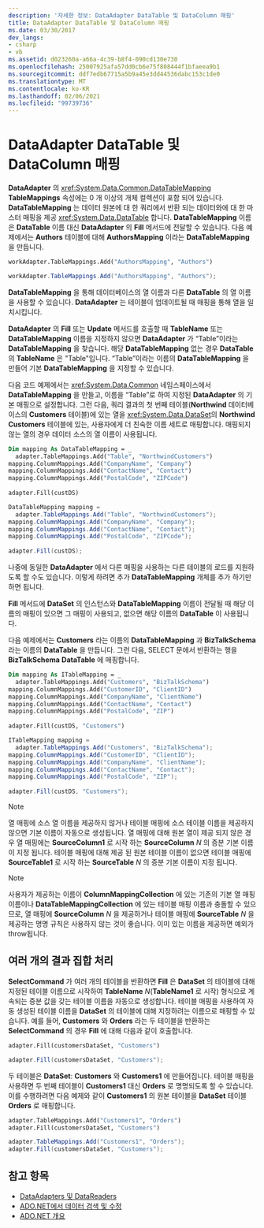 ```yaml
---
description: '자세한 정보: DataAdapter DataTable 및 DataColumn 매핑'
title: DataAdapter DataTable 및 DataColumn 매핑
ms.date: 03/30/2017
dev_langs:
- csharp
- vb
ms.assetid: d023260a-a66a-4c39-b8f4-090cd130e730
ms.openlocfilehash: 25007925afa57dd0cb6e75f808444f1bfaeea9b1
ms.sourcegitcommit: ddf7edb67715a5b9a45e3dd44536dabc153c1de0
ms.translationtype: MT
ms.contentlocale: ko-KR
ms.lasthandoff: 02/06/2021
ms.locfileid: "99739736"
---
```

# <a name="dataadapter-datatable-and-datacolumn-mappings"></a>DataAdapter DataTable 및 DataColumn 매핑

**DataAdapter** 의 <xref:System.Data.Common.DataTableMapping> **TableMappings** 속성에는 0 개 이상의 개체 컬렉션이 포함 되어 있습니다. **DataTableMapping** 는 데이터 원본에 대 한 쿼리에서 반환 되는 데이터와에 대 한 마스터 매핑을 제공 <xref:System.Data.DataTable> 합니다. **DataTableMapping** 이름은 **DataTable** 이름 대신 **DataAdapter** 의 **Fill** 메서드에 전달할 수 있습니다. 다음 예제에서는 **Authors** 테이블에 대해 **AuthorsMapping** 이라는 **DataTableMapping** 을 만듭니다.  
  
```vb  
workAdapter.TableMappings.Add("AuthorsMapping", "Authors")  
```  
  
```csharp  
workAdapter.TableMappings.Add("AuthorsMapping", "Authors");  
```  
  
 **DataTableMapping** 을 통해 데이터베이스의 열 이름과 다른 **DataTable** 의 열 이름을 사용할 수 있습니다. **DataAdapter** 는 테이블이 업데이트될 때 매핑을 통해 열을 일치시킵니다.  
  
 **DataAdapter** 의 **Fill** 또는 **Update** 메서드를 호출할 때 **TableName** 또는 **DataTableMapping** 이름을 지정하지 않으면 **DataAdapter** 가 “Table”이라는 **DataTableMapping** 을 찾습니다. 해당 **DataTableMapping** 없는 경우 **DataTable** 의 **TableName** 은 "Table"입니다. “Table”이라는 이름의 **DataTableMapping** 을 만들어 기본 **DataTableMapping** 을 지정할 수 있습니다.  
  
 다음 코드 예제에서는 <xref:System.Data.Common> 네임스페이스에서 **DataTableMapping** 을 만들고, 이름을 “Table”로 하여 지정된 **DataAdapter** 의 기본 매핑으로 설정합니다. 그런 다음, 쿼리 결과의 첫 번째 테이블(**Northwind** 데이터베이스의 **Customers** 테이블)에 있는 열을 <xref:System.Data.DataSet>의 **Northwind Customers** 테이블에 있는, 사용자에게 더 친숙한 이름 세트로 매핑합니다. 매핑되지 않는 열의 경우 데이터 소스의 열 이름이 사용됩니다.  
  
```vb  
Dim mapping As DataTableMapping = _  
  adapter.TableMappings.Add("Table", "NorthwindCustomers")  
mapping.ColumnMappings.Add("CompanyName", "Company")  
mapping.ColumnMappings.Add("ContactName", "Contact")  
mapping.ColumnMappings.Add("PostalCode", "ZIPCode")  
  
adapter.Fill(custDS)  
```  
  
```csharp  
DataTableMapping mapping =
  adapter.TableMappings.Add("Table", "NorthwindCustomers");  
mapping.ColumnMappings.Add("CompanyName", "Company");  
mapping.ColumnMappings.Add("ContactName", "Contact");  
mapping.ColumnMappings.Add("PostalCode", "ZIPCode");  
  
adapter.Fill(custDS);  
```  
  
 나중에 동일한 **DataAdapter** 에서 다른 매핑을 사용하는 다른 테이블의 로드를 지원하도록 할 수도 있습니다. 이렇게 하려면 추가 **DataTableMapping** 개체를 추가 하기만 하면 됩니다.  
  
 **Fill** 메서드에 **DataSet** 의 인스턴스와 **DataTableMapping** 이름이 전달될 때 해당 이름의 매핑이 있으면 그 매핑이 사용되고, 없으면 해당 이름의 **DataTable** 이 사용됩니다.  
  
 다음 예제에서는 **Customers** 라는 이름의 **DataTableMapping** 과 **BizTalkSchema** 라는 이름의 **DataTable** 을 만듭니다. 그런 다음, SELECT 문에서 반환하는 행을 **BizTalkSchema** **DataTable** 에 매핑합니다.  
  
```vb  
Dim mapping As ITableMapping = _  
  adapter.TableMappings.Add("Customers", "BizTalkSchema")  
mapping.ColumnMappings.Add("CustomerID", "ClientID")  
mapping.ColumnMappings.Add("CompanyName", "ClientName")  
mapping.ColumnMappings.Add("ContactName", "Contact")  
mapping.ColumnMappings.Add("PostalCode", "ZIP")  
  
adapter.Fill(custDS, "Customers")  
```  
  
```csharp  
ITableMapping mapping =
  adapter.TableMappings.Add("Customers", "BizTalkSchema");  
mapping.ColumnMappings.Add("CustomerID", "ClientID");  
mapping.ColumnMappings.Add("CompanyName", "ClientName");  
mapping.ColumnMappings.Add("ContactName", "Contact");  
mapping.ColumnMappings.Add("PostalCode", "ZIP");  
  
adapter.Fill(custDS, "Customers");  
```  
  
> [!NOTE]
> 열 매핑에 소스 열 이름을 제공하지 않거나 테이블 매핑에 소스 테이블 이름을 제공하지 않으면 기본 이름이 자동으로 생성됩니다. 열 매핑에 대해 원본 열이 제공 되지 않은 경우 열 매핑에는 **SourceColumn1** 로 시작 하는 **SourceColumn** *N* 의 증분 기본 이름이 지정 됩니다. 테이블 매핑에 대해 제공 된 원본 테이블 이름이 없으면 테이블 매핑에 **SourceTable1** 로 시작 하는 **SourceTable** *N* 의 증분 기본 이름이 지정 됩니다.  
  
> [!NOTE]
> 사용자가 제공하는 이름이 **ColumnMappingCollection** 에 있는 기존의 기본 열 매핑 이름이나 **DataTableMappingCollection** 에 있는 테이블 매핑 이름과 충돌할 수 있으므로, 열 매핑에 **SourceColumn** *N* 을 제공하거나 테이블 매핑에 **SourceTable** *N* 을 제공하는 명명 규칙은 사용하지 않는 것이 좋습니다. 이미 있는 이름을 제공하면 예외가 throw됩니다.  
  
## <a name="handling-multiple-result-sets"></a>여러 개의 결과 집합 처리  

 **SelectCommand** 가 여러 개의 테이블을 반환하면 **Fill** 은 **DataSet** 의 테이블에 대해 지정된 테이블 이름으로 시작하여 **TableName** *N*(**TableName1** 로 시작) 형식으로 계속되는 증분 값을 갖는 테이블 이름을 자동으로 생성합니다. 테이블 매핑을 사용하여 자동 생성된 테이블 이름을 **DataSet** 의 테이블에 대해 지정하려는 이름으로 매핑할 수 있습니다. 예를 들어, **Customers** 와 **Orders** 라는 두 테이블을 반환하는 **SelectCommand** 의 경우 **Fill** 에 대해 다음과 같이 호출합니다.  
  
```vb  
adapter.Fill(customersDataSet, "Customers")  
```  

```csharp  
adapter.Fill(customersDataSet, "Customers");  
```  

 두 테이블은 **DataSet**: **Customers** 와 **Customers1** 에 만들어집니다. 테이블 매핑을 사용하면 두 번째 테이블이 **Customers1** 대신 **Orders** 로 명명되도록 할 수 있습니다. 이를 수행하려면 다음 예제와 같이 **Customers1** 의 원본 테이블을 **DataSet** 테이블 **Orders** 로 매핑합니다.  
  
```vb  
adapter.TableMappings.Add("Customers1", "Orders")  
adapter.Fill(customersDataSet, "Customers")  
```  

```csharp  
adapter.TableMappings.Add("Customers1", "Orders");  
adapter.Fill(customersDataSet, "Customers");  
```
  
## <a name="see-also"></a>참고 항목

- [DataAdapters 및 DataReaders](dataadapters-and-datareaders.md)
- [ADO.NET에서 데이터 검색 및 수정](retrieving-and-modifying-data.md)
- [ADO.NET 개요](ado-net-overview.md)
